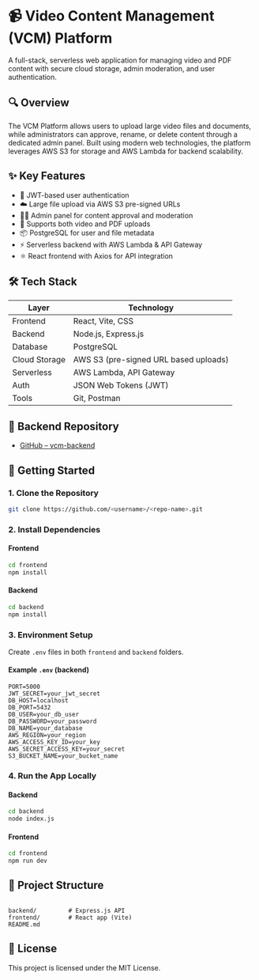 # 📹 Video Content Management (VCM) Platform

A full-stack, serverless web application for managing video and PDF content with secure cloud storage, admin moderation, and user authentication.

## 🔍 Overview

The VCM Platform allows users to upload large video files and documents, while administrators can approve, rename, or delete content through a dedicated admin panel. Built using modern web technologies, the platform leverages AWS S3 for storage and AWS Lambda for backend scalability.

## ✨ Key Features

- 🔐 JWT-based user authentication
- ☁️ Large file upload via AWS S3 pre-signed URLs
- 👨‍💼 Admin panel for content approval and moderation
- 📄 Supports both video and PDF uploads
- 📦 PostgreSQL for user and file metadata
- ⚡ Serverless backend with AWS Lambda & API Gateway
- ⚛️ React frontend with Axios for API integration

## 🛠 Tech Stack

| Layer         | Technology                              |
|---------------|------------------------------------------|
| Frontend      | React, Vite, CSS                         |
| Backend       | Node.js, Express.js                      |
| Database      | PostgreSQL                               |
| Cloud Storage | AWS S3 (pre-signed URL based uploads)    |
| Serverless    | AWS Lambda, API Gateway                  |
| Auth          | JSON Web Tokens (JWT)                    |
| Tools         | Git, Postman                             |

## 🔗 Backend Repository
- [GitHub – vcm-backend](https://github.com/Kajaluxan/vcm-backend.git)

## 🚀 Getting Started

### 1. Clone the Repository
```bash
git clone https://github.com/<username>/<repo-name>.git
```

### 2. Install Dependencies
#### Frontend
```bash
cd frontend
npm install
```

#### Backend
```bash
cd backend
npm install
```

### 3. Environment Setup

Create `.env` files in both `frontend` and `backend` folders.

#### Example `.env` (backend)
```env
PORT=5000
JWT_SECRET=your_jwt_secret
DB_HOST=localhost
DB_PORT=5432
DB_USER=your_db_user
DB_PASSWORD=your_password
DB_NAME=your_database
AWS_REGION=your_region
AWS_ACCESS_KEY_ID=your_key
AWS_SECRET_ACCESS_KEY=your_secret
S3_BUCKET_NAME=your_bucket_name
```

### 4. Run the App Locally
#### Backend
```bash
cd backend
node index.js
```

#### Frontend
```bash
cd frontend
npm run dev
```

## 📁 Project Structure

```

backend/         # Express.js API
frontend/        # React app (Vite)
README.md
```


## 📄 License

This project is licensed under the MIT License.
